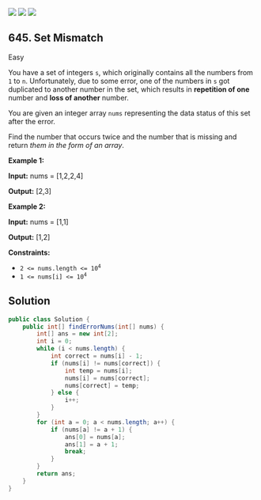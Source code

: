 [![](https://img.shields.io/github/stars/javadev/LeetCode-in-Java?label=Stars&style=flat-square)](https://github.com/javadev/LeetCode-in-Java)
[![](https://img.shields.io/github/forks/javadev/LeetCode-in-Java?label=Fork%20me%20on%20GitHub%20&style=flat-square)](https://github.com/javadev/LeetCode-in-Java/fork)
[![](https://img.shields.io/badge/-LeetCode%20in%20Kotlin-blue?style=flat-square)](https://github.com/javadev/LeetCode-in-Kotlin)

## 645\. Set Mismatch

Easy

You have a set of integers `s`, which originally contains all the numbers from `1` to `n`. Unfortunately, due to some error, one of the numbers in `s` got duplicated to another number in the set, which results in **repetition of one** number and **loss of another** number.

You are given an integer array `nums` representing the data status of this set after the error.

Find the number that occurs twice and the number that is missing and return _them in the form of an array_.

**Example 1:**

**Input:** nums = [1,2,2,4]

**Output:** [2,3]

**Example 2:**

**Input:** nums = [1,1]

**Output:** [1,2]

**Constraints:**

*   <code>2 <= nums.length <= 10<sup>4</sup></code>
*   <code>1 <= nums[i] <= 10<sup>4</sup></code>

## Solution

```java
public class Solution {
    public int[] findErrorNums(int[] nums) {
        int[] ans = new int[2];
        int i = 0;
        while (i < nums.length) {
            int correct = nums[i] - 1;
            if (nums[i] != nums[correct]) {
                int temp = nums[i];
                nums[i] = nums[correct];
                nums[correct] = temp;
            } else {
                i++;
            }
        }
        for (int a = 0; a < nums.length; a++) {
            if (nums[a] != a + 1) {
                ans[0] = nums[a];
                ans[1] = a + 1;
                break;
            }
        }
        return ans;
    }
}
```
